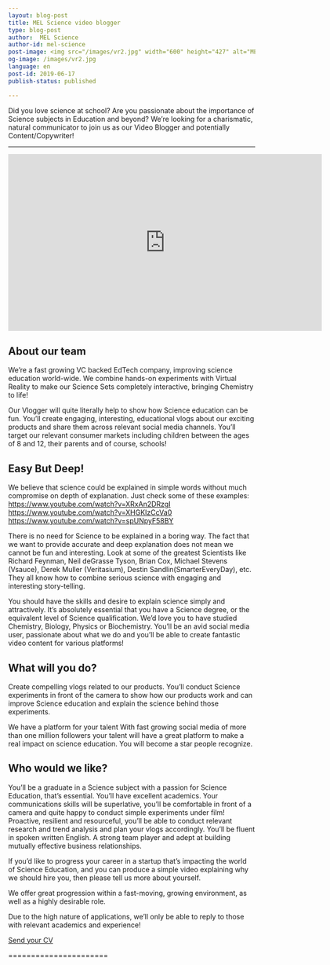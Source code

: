 ```yaml
---
layout: blog-post
title: MEL Science video blogger
type: blog-post
author:  MEL Science
author-id: mel-science
post-image: <img src="/images/vr2.jpg" width="600" height="427" alt="MEL Chemistry VR Lessons">
og-image: /images/vr2.jpg
language: en
post-id: 2019-06-17
publish-status: published

---
```

Did you love science at school? Are you passionate about the importance of Science subjects in Education and beyond? We’re looking for a charismatic, natural communicator to join us as our Video Blogger and potentially Content/Copywriter!
<!-- more -->

---

<iframe style="height: 360px" width="640" height="360" src="http://www.youtube.com/embed/p1vV_VcAN0M?rel=0" frameborder="0" allowfullscreen></iframe>

## About our team

We’re a fast growing VC backed EdTech company, improving science education world-wide. We combine hands-on experiments with Virtual Reality to make our Science Sets completely interactive, bringing Chemistry to life!  

Our Vlogger will quite literally help to show how Science education can be fun.  You’ll create engaging, interesting, educational vlogs about our exciting products and share them across relevant social media channels. You’ll target our relevant consumer markets including children between the ages of 8 and 12, their parents and of course, schools! 

## Easy But Deep!

We believe that science could be explained in simple words without much compromise on depth of explanation. Just check some of these examples:
https://www.youtube.com/watch?v=XRxAn2DRzgI
https://www.youtube.com/watch?v=XHGKIzCcVa0
https://www.youtube.com/watch?v=spUNpyF58BY
 
There is no need for Science to be explained in a boring way.  The fact that we want to provide accurate and deep explanation does not mean we cannot be fun and interesting. Look at some of the greatest Scientists like Richard Feynman, Neil deGrasse Tyson, Brian Cox, Michael Stevens (Vsauce), Derek Muller (Veritasium), Destin Sandlin(SmarterEveryDay), etc. They all know how to combine serious science with engaging and interesting story-telling.
 
You should have the skills and desire to explain science simply and attractively. It’s absolutely essential that you have a Science degree, or the equivalent level of Science qualification. We’d love you to have studied Chemistry, Biology, Physics or Biochemistry. You’ll be an avid social media user, passionate about what we do and you’ll be able to create fantastic video content for various platforms! 

## What will you do? 
Create compelling vlogs related to our products.  You’ll conduct Science experiments in front of the camera to show how our products work and can improve Science education and explain the science behind those experiments. 

We have a platform for your talent
With fast growing social media of more than one million followers your talent will have a great platform to make a real impact on science education. You will become a star people recognize.

## Who would we like? 
You’ll be a graduate in a Science subject with a passion for Science Education, that’s essential. You’ll have excellent academics.
Your communications skills will be superlative, you’ll be comfortable in front of a camera and quite happy to conduct simple experiments under film!
Proactive, resilient and resourceful, you’ll be able to conduct relevant research and trend analysis and plan your vlogs accordingly. 
You’ll be fluent in spoken written English. 
A strong team player and adept at building mutually effective business relationships. 

If you’d like to progress your career in a startup that’s impacting the world of Science Education, and you can produce a simple video explaining why we should hire you, then please tell us more about yourself.  

We offer great progression within a fast-moving, growing environment, as well as a highly desirable role. 

Due to the high nature of applications, we’ll only be able to reply to those with relevant academics and experience! 

<a class="btn btn-primary btn-lg active btn-overflow" href="mailto:nicole@melscience.co.uk>">Send your CV</a>


======================


